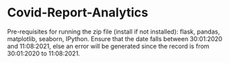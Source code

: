 # Covid-Report-Analytics
 Pre-requisites for running the zip file (install if not installed): flask, pandas, matplotlib, seaborn, IPython.
 Ensure that the date falls between 30:01:2020 and 11:08:2021, else an error will be generated since the record is from 30:01:2020 to 11:08:2021. 
  
